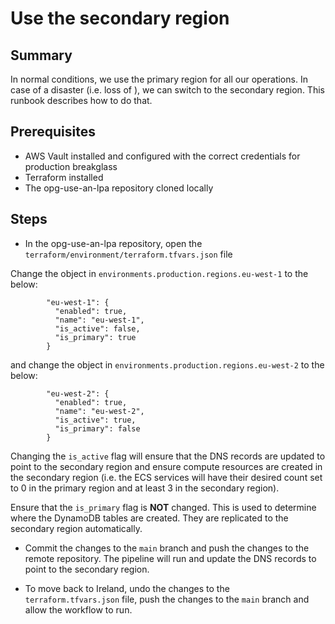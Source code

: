 # Use the secondary region

## Summary
In normal conditions, we use the primary region for all our operations. In case of a disaster (i.e. loss of ), we can switch to the secondary region. This runbook describes how to do that.

## Prerequisites
- AWS Vault installed and configured with the correct credentials for production breakglass
- Terraform installed
- The opg-use-an-lpa repository cloned locally

## Steps

- In the opg-use-an-lpa repository, open the `terraform/environment/terraform.tfvars.json` file

Change the object in `environments.production.regions.eu-west-1` to the below:
```
        "eu-west-1": {
          "enabled": true,
          "name": "eu-west-1",
          "is_active": false,
          "is_primary": true
        }
```

and change the object in `environments.production.regions.eu-west-2` to the below:
```
        "eu-west-2": {
          "enabled": true,
          "name": "eu-west-2",
          "is_active": true,
          "is_primary": false
        }
```

Changing the `is_active` flag will ensure that the DNS records are updated to point to the secondary region and ensure compute resources are created in the secondary region (i.e. the ECS services will have their desired count set to 0 in the primary region and at least 3 in the secondary region).

Ensure that the `is_primary` flag is **NOT** changed. This is used to determine where the DynamoDB tables are created. They are replicated to the secondary region automatically.

- Commit the changes to the `main` branch and push the changes to the remote repository. The pipeline will run and update the DNS records to point to the secondary region.

- To move back to Ireland, undo the changes to the `terraform.tfvars.json` file, push the changes to the `main` branch and allow the workflow to run.